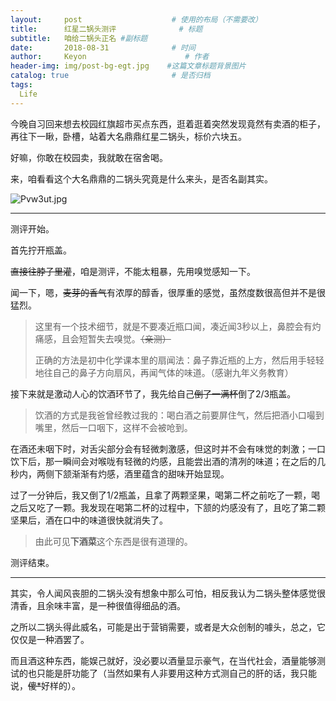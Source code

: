 ```yaml
---
layout:     post                    # 使用的布局（不需要改）
title:      红星二锅头测评              # 标题 
subtitle:   咱给二锅头正名 #副标题
date:       2018-08-31              # 时间
author:     Keyon                      # 作者
header-img: img/post-bg-egt.jpg    #这篇文章标题背景图片
catalog: true                       # 是否归档
tags:
  Life
---
```


今晚自习回来想去校园红旗超市买点东西，逛着逛着突然发现竟然有卖酒的柜子，再往下一瞅，卧槽，站着大名鼎鼎红星二锅头，标价六块五。

好嘛，你敢在校园卖，我就敢在宿舍喝。

来，咱看看这个大名鼎鼎的二锅头究竟是什么来头，是否名副其实。

![Pvw3ut.jpg](https://s1.ax1x.com/2018/08/31/Pvw3ut.jpg)

---
测评开始。

首先拧开瓶盖。

~~直接往脖子里灌~~，咱是测评，不能太粗暴，先用嗅觉感知一下。

闻一下，嗯，~~麦芽的香气~~有浓厚的醇香，很厚重的感觉，虽然度数很高但并不是很猛烈。

> 这里有一个技术细节，就是不要凑近瓶口闻，凑近闻3秒以上，鼻腔会有灼痛感，且会短暂失去嗅觉。~~（亲测）~~
> 
> 正确的方法是初中化学课本里的扇闻法：鼻子靠近瓶的上方，然后用手轻轻地往自己的鼻子方向扇风，再闻气体的味道。（感谢九年义务教育）

接下来就是激动人心的饮酒环节了，我先给自己~~倒了一满杯~~倒了2/3瓶盖。

> 饮酒的方式是我爸曾经教过我的：喝白酒之前要屏住气，然后把酒小口嘬到嘴里，然后一口咽下，这样不会被呛到。

在酒还未咽下时，对舌尖部分会有轻微刺激感，但这时并不会有味觉的刺激；一口饮下后，那一瞬间会对喉咙有轻微的灼感，且能尝出酒的清冽的味道；在之后的几秒内，两侧下颔渐渐有灼感，酒里蕴含的甜味开始显现。

过了一分钟后，我又倒了1/2瓶盖，且拿了两颗坚果，喝第二杯之前吃了一颗，喝之后又吃了一颗。我发现在喝第二杯的过程中，下颔的灼感没有了，且吃了第二颗坚果后，酒在口中的味道很快就消失了。

> 由此可见**下酒菜**这个东西是很有道理的。

测评结束。

---
其实，令人闻风丧胆的二锅头没有想象中那么可怕，相反我认为二锅头整体感觉很清香，且余味丰富，是一种很值得细品的酒。

之所以二锅头得此威名，可能是出于营销需要，或者是大众创制的噱头，总之，它仅仅是一种酒罢了。

而且酒这种东西，能娱己就好，没必要以酒量显示豪气，在当代社会，酒量能够测试的也只能是肝功能了（当然如果有人非要用这种方式测自己的肝的话，我只能说，~~傻*~~好样的）。